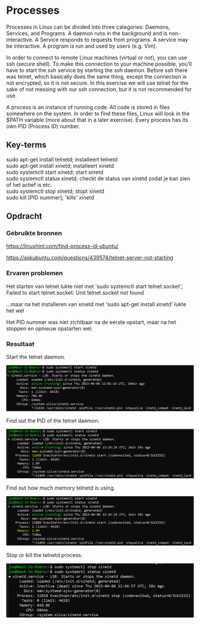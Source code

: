 # Processes

Processes in Linux can be divided into three categories: Daemons, Services, and Programs.
A daemon runs in the background and is non-interactive. A Service responds to requests from programs. A service may be interactive. A program is run and used by users (e.g. Vim).

In order to connect to remote Linux machines (virtual or not), you can use ssh (secure shell). To make this connection to your machine possible, you’ll have to start the ssh service by starting the ssh daemon. Before ssh there was telnet, which basically does the same thing, except the connection is not encrypted, so it is not secure. In this exercise we will use telnet for the sake of not messing with our ssh connection, but it is not recommended for use.

A process is an instance of running code. All code is stored in files somewhere on the system. In order to find these files, Linux will look in the $PATH variable (more about that in a later exercise). Every process has its own PID (Process ID) number.

## Key-terms

sudo apt-get install telnetd; installeert telnetd  
sudo apt-get install xinetd; installeert xinetd  
sudo systemctl start xinetd; start xinetd  
sudo systemctl status xinetd; checkt de status van xinetd zodat je kan zien of het actief is etc.   
sudo systemctl stop xinetd; stopt xinetd  
sudo kill [PID nummer]; 'kills' xinetd  

## Opdracht
### Gebruikte bronnen

https://linuxhint.com/find-process-id-ubuntu/

https://askubuntu.com/questions/439574/telnet-server-not-starting

### Ervaren problemen

Het starten van telnet lukte niet met 'sudo systemctl start telnet.socket';
Failed to start telnet.socket: Unit telnet.socket not found

...maar na het installeren van xinetd met 'sudo apt-get install xinetd' lukte het wel

Het PID nummer was niet zichtbaar na de eerste opstart, maar na het stoppen en opnieuw opstarten wel.  

### Resultaat

Start the telnet daemon.

![vraag1](../00_includes/Processes1.PNG)

Find out the PID of the telnet daemon.

![vraag2](../00_includes/Processes2.PNG)

Find out how much memory telnetd is using.

![vraag3](../00_includes/Processes3.PNG)

Stop or kill the telnetd process.

![vraag4](../00_includes/Processes4.PNG)

